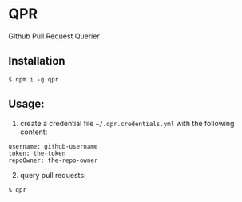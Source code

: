 # QPR

Github Pull Request Querier

## Installation

```
$ npm i -g qpr
```

## Usage:

1. create a credential file `~/.qpr.credentials.yml` with the following content:

```
username: github-username
token: the-token
repoOwner: the-repo-owner
```

2. query pull requests:

```
$ qpr
```
